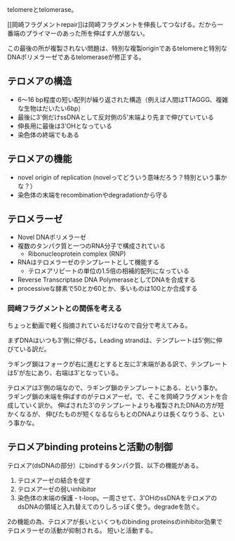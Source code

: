 telomereとtelomerase。

[[岡崎フラグメントrepair]]は岡崎フラグメントを伸長してつなげる。だから一番端のプライマーのあった所を伸ばす人が居ない。

この最後の所が複製されない問題は、特別な複製originであるtelomereと特別なDNAポリメラーゼであるtelomeraseが修正する。

## テロメアの構造

- 6〜16 bp程度の短い配列が繰り返された構造（例えば人間はTTAGGG、複雑な生物はだいたい6bp）
- 最後に3'側だけssDNAとして反対側の5'末端より先まで伸びていている
- 伸長用に最後は3'OHとなっている
- 染色体の終端でもある

## テロメアの機能

- novel origin of replication (novelってどういう意味だろう？特別という事かな？）
- 染色体の末端をrecombinationやdegradationから守る

## テロメラーゼ

- Novel DNAポリメラーゼ
- 複数のタンパク質と一つのRNA分子で構成されている
    - Ribonucleoprotein complex (RNP)
- RNAはテロメラーゼのテンプレートとして機能する
   - テロメアリピートの単位の1.5倍の相補的配列になっている
- Reverse Transcriptase DNA  PolymeraseとしてDNAを合成する
- processiveな酵素で50とか60とか、多いものは100とか合成する

### 岡﨑フラグメントとの関係を考える

ちょっと動画で軽く指摘されているだけなので自分で考えてみる。

まずDNAはいつも3'側に伸びる。Leading strandは、テンプレートは5'側に伸びている訳だ。

ラギング鎖はフォークが右に進むとすると左に3'末端がある訳で、テンプレートは5'が左にあり、右端は3'となっている。

テロメアは3'側の端なので、ラギング鎖のテンプレートにある、という事か。
ラギング鎖の末端を伸ばすのがテロメアーゼ。で、そこを岡崎フラグメントを合成していく訳か。
伸ばされた3'のテンプレートよりも複製されたDNAの方が短かくなるが、
伸びたものが短くなるならもとのDNAよりは長くなりうる、という事かな。

## テロメアbinding proteinsと活動の制御

テロメア(dsDNAの部分）にbindするタンパク質、以下の機能がある。

1. テロメアーゼの結合を促す
2. テロメアーゼの弱いinhibitor
3. 染色体の末端の保護 - t-loop。一周させて、3'OHのssDNAをテロメアのdsDNAの領域と入れ替えてのりしろっぽく使う。degradeを防ぐ。

2の機能の為、テロメアが長いといくつものbinding proteinsのinhibitor効果でテロメラーゼの活動が抑制される。
短いと活動する。
